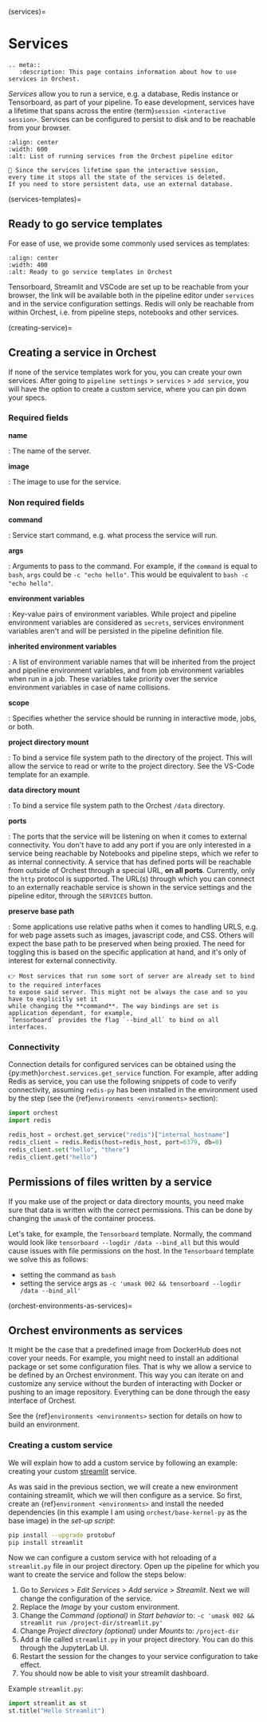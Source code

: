 (services)=

# Services

```{eval-rst}
.. meta::
   :description: This page contains information about how to use services in Orchest.
```

_Services_ allow you to run a service, e.g. a database, Redis instance or Tensorboard, as part of
your pipeline. To ease development, services have a lifetime that spans across the entire
{term}`session <interactive session>`. Services can be configured to persist to disk and to be
reachable from your browser.

```{figure} ../img/services-pointer.png
:align: center
:width: 600
:alt: List of running services from the Orchest pipeline editor
```

```{warning}
🚨 Since the services lifetime span the interactive session,
every time it stops all the state of the services is deleted.
If you need to store persistent data, use an external database.
```

(services-templates)=

## Ready to go service templates

For ease of use, we provide some commonly used services as templates:

```{figure} ../img/services.png
:align: center
:width: 400
:alt: Ready to go service templates in Orchest
```

Tensorboard, Streamlit and VSCode are set up to be reachable from your browser, the link will be
available both in the pipeline editor under `services` and in the service configuration settings.
Redis will only be reachable from within Orchest, i.e. from pipeline steps, notebooks
and other services.

(creating-service)=

## Creating a service in Orchest

If none of the service templates work for you, you can create your own services.
After going to `pipeline settings` > `services` > `add service`, you will
have the option to create a custom service, where you can pin down your specs.

### Required fields

**name**

: The name of the server.

**image**

: The image to use for the service.

### Non required fields

**command**

: Service start command, e.g. what process the service will run.

**args**

: Arguments to pass to the command. For example, if the `command` is
equal to `bash`, `args` could be `-c "echo hello"`. This would
be equivalent to `bash -c "echo hello"`.

**environment variables**

: Key-value pairs of environment variables. While project and pipeline environment variables are
considered as `secrets`, services environment variables aren't and will be persisted in the
pipeline definition file.

**inherited environment variables**

: A list of environment variable names that will be inherited from the project and pipeline
environment variables, and from job environment variables when run in a job. These variables
take priority over the service environment variables in case of name collisions.

**scope**

: Specifies whether the service should be running in interactive mode, jobs, or both.

**project directory mount**

: To bind a service file system path to the directory of the project. This will allow the service
to read or write to the project directory. See the VS-Code template for an example.

**data directory mount**

: To bind a service file system path to the Orchest `/data` directory.

**ports**

: The ports that the service will be listening on when it comes to external connectivity. You
don't have to add any port if you are only interested in a service being reachable by Notebooks
and pipeline steps, which we refer to as internal connectivity. A service that has defined ports
will be reachable from outside of Orchest through a special URL, **on all ports**. Currently,
only the `http` protocol is supported. The URL(s) through which you can connect to an externally
reachable service is shown in the service settings and the pipeline editor, through the
`SERVICES` button.

**preserve base path**

: Some applications use relative paths when it comes to handling URLS, e.g. for web page assets
such as images, javascript code, and CSS. Others will expect the base path to be preserved when
being proxied. The need for toggling this is based on the specific application at hand, and it's
only of interest for external connectivity.

```{tip}
👉 Most services that run some sort of server are already set to bind to the required interfaces
to expose said server. This might not be always the case and so you have to explicitly set it
while changing the **command**. The way bindings are set is application dependant, for example,
`Tensorboard` provides the flag `--bind_all` to bind on all interfaces.
```

### Connectivity

Connection details for configured services can be obtained using the
{py:meth}`orchest.services.get_service` function. For example, after adding Redis as service,
you can use the following snippets of code to verify connectivity, assuming `redis-py` has been
installed in the environment used by the step (see the {ref}`environments <environments>` section):

```python
import orchest
import redis

redis_host = orchest.get_service("redis")["internal_hostname"]
redis_client = redis.Redis(host=redis_host, port=6379, db=0)
redis_client.set("hello", "there")
redis_client.get("hello")
```

## Permissions of files written by a service

If you make use of the project or data directory mounts, you need make sure that data is written
with the correct permissions. This can be done by changing the `umask` of the container process.

Let's take, for example, the `Tensorboard` template. Normally, the command would look like
`tensorboard --logdir /data --bind_all` but this would cause issues with file permissions on the
host. In the `Tensorboard` template we solve this as follows:

- setting the command as `bash`
- setting the service args as `-c 'umask 002 && tensorboard --logdir /data --bind_all'`

(orchest-environments-as-services)=

## Orchest environments as services

It might be the case that a predefined image from DockerHub does not cover your needs. For example,
you might need to install an additional package or set some configuration files. That is why we
allow a service to be defined by an Orchest environment. This way you can iterate on and customize
any service without the burden of interacting with Docker or pushing to an image repository.
Everything can be done through the easy interface of Orchest.

See the {ref}`environments <environments>` section for details on how to build an environment.

### Creating a custom service

We will explain how to add a custom service by following an example: creating your custom
[streamlit](https://github.com/streamlit/streamlit) service.

As was said in the previous section, we will create a new environment containing streamlit, which we
will then configure as a service. So first, create an {ref}`environment <environments>` and install
the needed dependencies (in this example I am using `orchest/base-kernel-py` as the base image) in
the _set-up script_:

```bash
pip install --upgrade protobuf
pip install streamlit
```

Now we can configure a custom service with hot reloading of a `streamlit.py` file in our project
directory. Open up the pipeline for which you want to create the service and follow the steps below:

1. Go to _Services_ > _Edit Services_ > _Add service_ > _Streamlit_. Next we will change the
   configuration of the service.
2. Replace the _Image_ by your custom environment.
3. Change the _Command (optional)_ in _Start behavior_ to: `-c 'umask 002 && streamlit run /project-dir/streamlit.py'`
4. Change _Project directory (optional)_ under _Mounts_ to: `/project-dir`
5. Add a file called `streamlit.py` in your project directory. You can do this through the
   JupyterLab UI.
6. Restart the session for the changes to your service configuration to take effect.
7. You should now be able to visit your streamlit dashboard.

Example `streamlit.py`:

```python
import streamlit as st
st.title("Hello Streamlit")
```
